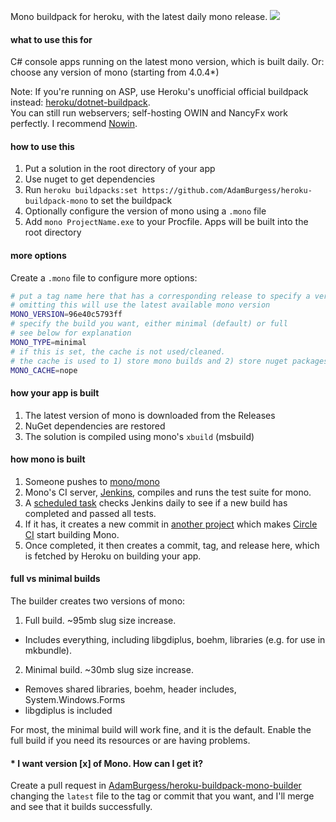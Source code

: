 Mono buildpack for heroku, with the latest daily mono release.   [![](https://circleci.com/gh/AdamBurgess/heroku-buildpack-mono-builder.png?style=shield&circle-token=fe5a1697660ac8727b496f624407ea006b2069d7)](https://circleci.com/gh/AdamBurgess/heroku-buildpack-mono-builder)

#### what to use this for

C# console apps running on the latest mono version, which is built daily. Or: choose any version of mono (starting from 4.0.4*)

Note: If you're running on ASP, use Heroku's unofficial official buildpack instead: [heroku/dotnet-buildpack](https://github.com/heroku/dotnet-buildpack).  
You can still run webservers; self-hosting OWIN and NancyFx work perfectly. I recommend [Nowin](//github.com/Bobris/Nowin).

#### how to use this

1. Put a solution in the root directory of your app
2. Use nuget to get dependencies
3. Run `heroku buildpacks:set https://github.com/AdamBurgess/heroku-buildpack-mono` to set the buildpack
4. Optionally configure the version of mono using a `.mono` file
5. Add `mono ProjectName.exe` to your Procfile. Apps will be built into the root directory

#### more options

Create a `.mono` file to configure more options:

````bash
# put a tag name here that has a corresponding release to specify a version*
# omitting this will use the latest available mono version
MONO_VERSION=96e40c5793ff
# specify the build you want, either minimal (default) or full
# see below for explanation
MONO_TYPE=minimal
# if this is set, the cache is not used/cleaned.
# the cache is used to 1) store mono builds and 2) store nuget packages
MONO_CACHE=nope
````

#### how your app is built

1. The latest version of mono is downloaded from the Releases
2. NuGet dependencies are restored
3. The solution is compiled using mono's `xbuild` (msbuild)

#### how mono is built

1. Someone pushes to [mono/mono](//github.com/mono/mono)
2. Mono's CI server, [Jenkins](//jenkins.mono-project.com/job/test-mono-mainline/label=debian-amd64/), compiles and runs the test suite for mono.
3. A [scheduled task](//github.com/AdamBurgess/heroku-buildpack-mono-watcher) checks Jenkins daily to see if a new build has completed and passed all tests.
4. If it has, it creates a new commit in [another project](//github.com/AdamBurgess/heroku-buildpack-mono-builder) which makes [Circle CI](//circleci.com/gh/AdamBurgess/heroku-buildpack-mono-builder) start building Mono.
5. Once completed, it then creates a commit, tag, and release here, which is fetched by Heroku on building your app.

#### full vs minimal builds
The builder creates two versions of mono:

1. Full build. ~95mb slug size increase.
  * Includes everything, including libgdiplus, boehm, libraries (e.g. for use in mkbundle).

2. Minimal build. ~30mb slug size increase.
  * Removes shared libraries, boehm, header includes, System.Windows.Forms
  * libgdiplus is included

For most, the minimal build will work fine, and it is the default. Enable the full build if you need its resources or are having problems.

#### * I want version [x] of Mono. How can I get it?

Create a pull request in [AdamBurgess/heroku-buildpack-mono-builder](//github.com/AdamBurgess/heroku-buildpack-mono-builder) changing the `latest` file to the tag or commit that you want, and I'll merge and see that it builds successfully.
